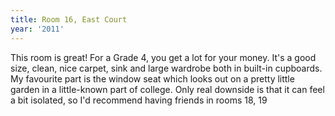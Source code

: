 ```yaml
---
title: Room 16, East Court
year: '2011'
---
```


This room is great! For a Grade 4, you get a lot for your money. It's a good size, clean, nice carpet, sink and large wardrobe both in built-in cupboards. My favourite part is the window seat which looks out on a pretty little garden in a little-known part of college. Only real downside is that it can feel a bit isolated, so I'd recommend having friends in rooms 18, 19